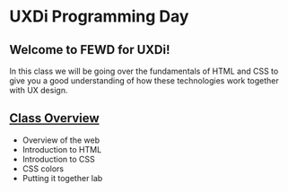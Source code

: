 # UXDi Programming Day

## Welcome to FEWD for UXDi!

In this class we will be going over the fundamentals of HTML and CSS to give you a good understanding of how these technologies work together with UX design.

## [Class Overview](day_1/)
- Overview of the web
- Introduction to HTML
- Introduction to CSS
- CSS colors
- Putting it together lab